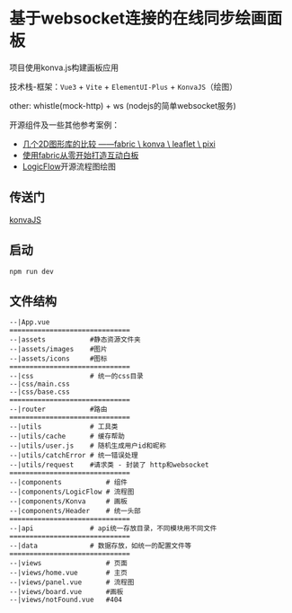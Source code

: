 # 基于websocket连接的在线同步绘画面板

项目使用konva.js构建画板应用

技术栈-框架：`Vue3` + `Vite` + `ElementUI-Plus` + `KonvaJS`（绘图） 

other: whistle(mock-http) + ws (nodejs的简单websocket服务)

开源组件及一些其他参考案例：

+ [几个2D图形库的比较 ——fabric \ konva \ leaflet \ pixi](https://juejin.cn/post/7243725952789217317)
+ [使用fabric从零开始打造互动白板](
https://juejin.cn/post/7221348552513077305)
+ [LogicFlow](
https://site.logic-flow.cn/tutorial)开源流程图绘图

## 传送门
[konvaJS](https://konvajs.org/)

## 启动
`npm run dev`

## 文件结构
```
--|App.vue
==============================
--|assets 			#静态资源文件夹
--|assets/images 	#图片
--|assets/icons 	#图标
==============================
--|css 				# 统一的css目录
--|css/main.css
--|css/base.css
==============================
--|router 			#路由
==============================
--|utils 			# 工具类
--|utils/cache 		# 缓存帮助
--|utils/user.js 	# 随机生成用户id和昵称
--|utils/catchError # 统一错误处理
--|utils/request 	#请求类 - 封装了 http和websocket
==============================
--|components 			# 组件
--|components/LogicFlow # 流程图
--|components/Konva 	# 画板
--|components/Header 	# 统一头部
==============================
--|api 				# api统一存放目录，不同模块用不同文件
==============================
--|data 			# 数据存放，如统一的配置文件等
==============================
--|views 				# 页面 
--|views/home.vue 		# 主页
--|views/panel.vue 		# 流程图
--|views/board.vue 		#画板
--|views/notFound.vue 	#404

```